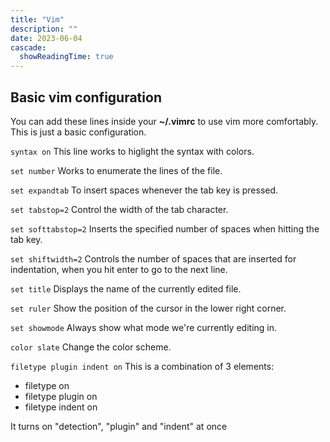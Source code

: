 ```yaml
---
title: "Vim"
description: ""
date: 2023-06-04
cascade:
  showReadingTime: true
---
```



## Basic vim configuration

You can add these lines inside your **~/.vimrc** to use vim more comfortably. This is just a basic configuration.

``` syntax on ```
This line works to higlight the syntax with colors.

``` set number ```
Works to enumerate the lines of the file.

``` set expandtab ```
To insert spaces whenever the tab key is pressed.

``` set tabstop=2 ```
Control the width of the tab character.

``` set softtabstop=2 ```
Inserts the specified number of spaces when hitting the tab key.

``` set shiftwidth=2 ```
Controls the number of spaces that are inserted for indentation, when you hit enter to go to the next line.

``` set title ```
Displays the name of the currently edited file.

``` set ruler ```
Show the position of the cursor in the lower right corner.

``` set showmode ```
Always show what mode we're currently editing in.

``` color slate ```
Change the color scheme.

``` filetype plugin indent on ```
This is a combination of 3 elements:
- filetype on
- filetype plugin on
- filetype indent on

It turns on "detection", "plugin" and "indent" at once
